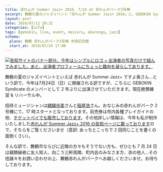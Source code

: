 ```yaml
---
title: 赤れんが Summer Jazz+ 2016, 7/24 at 赤れんがパーク2号棟 
excerpt: 舞鶴の夏のジャズイベント「赤れんが Summer Jazz+ 2016」に、GEBOKIN Syndicate のメンバーとして 2 年ぶりに出演いたします。ゲストは纐纈歩美さんと稲屋浩さん。赤れんがパーク 2 号棟にて 17 時スタートです。
layout: post
date: 2016/07/12 20:32
categories: [info]
tags: [gebokin, live, event, maizuru, akarenga, jazz]
schema:
  place: 舞鶴 赤れんがパーク2号棟 市政記念館
  start_at: 2016/07/24 17:00
---
```

[![告知サイトのバナー部分。今年はシンプルにロゴ + 出演者の写真だけで組んでみました。あと、出演者プロフィールにちょっと趣向を凝らしてあります。][banner]][summerjazz]

舞鶴の夏のジャズイベントといえば 赤れんが Summer Jazz+ ですよ奥さん…という訳で、今年は7月24日（日）に開催される訳ですが、こちらに GEBOKIN Syndicate のメンバーとして 2 年ぶりに出演させていただきます。現在絶賛練習 & リハーサル中。

招待ミュージシャンは[纐纈歩美][koketsu]さんと[稲屋浩][inaya]さん。おなじみの赤れんがパーク 2 号棟にて、17 時スタートとなっております。前売券は市内各種プレイガイドの他、[チケットペイでも販売しております][ticketpay]。その他詳しい情報は、今年も私が制作いたしました[赤れんが Summer Jazz+ 2016 の告知ページに載っております][summerjazz]ので、そちらをご覧くださいませ（意訳: あっちとこっちで 2 回同じことを書くの面倒くさい）。

そんな訳で、舞鶴市ならびに近隣の方々もそうでない方も、ぜひとも 7 月 24 日は親類縁者に友人知人、向こう三軒両隣、町内会のみなさま方、赤の他人…その他諸々をお誘い合わせの上、舞鶴赤れんがパークへお越しくださいませ。お待ちしております。


[banner]:  /images/2016-07-12-20160724/sitebanner.png
[koketsu]:    http://a-koketsu.com/
[inaya]:      http://ameblo.jp/inaya-h/
[ticketpay]:  https://ticketpay.jp/booking/?event_id=3967
[summerjazz]: http://www.akarengajazz.com/summerplus/
